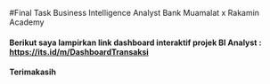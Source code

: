 #Final Task Business Intelligence Analyst Bank Muamalat x Rakamin Academy


#### Berikut saya lampirkan link dashboard interaktif projek BI Analyst : https://its.id/m/DashboardTransaksi
#### Terimakasih

